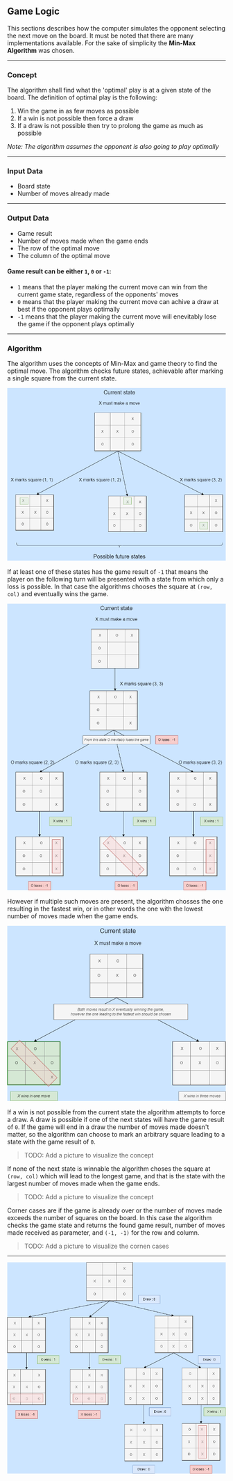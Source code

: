 ## Game Logic

This sections describes how the computer simulates the opponent selecting the next move on the board. It must be 
noted that there are many implementations available. For the sake of simplicity the **Min-Max 
Algorithm** was chosen.

_________________________________________________________________________________________________
### Concept

The algorithm shall find what the 'optimal' play is at a given state of the board.
The definition of optimal play is the following:

1. Win the game in as few moves as possible
2. If a win is not possible then force a draw
3. If a draw is not possible then try to prolong the game as much as possible

*Note: The algorithm assumes the opponent is also going to play optimally*
_________________________________________________________________________________________________
### Input Data

- Board state
- Number of moves already made

_________________________________________________________________________________________________
### Output Data

- Game result
- Number of moves made when the game ends
- The row of the optimal move
- The column of the optimal move

#### Game result can be either `1`, `0` or `-1`:
* `1` means that the player making the current move can win from the current game state,
regardless of the opponents' moves
* `0` means that the player making the current move can achive a draw at best if the opponent
plays optimally
* `-1` means that the player making the current move will enevitably lose the game if the
opponent plays optimally

_________________________________________________________________________________________________
### Algorithm

The algorithm uses the concepts of Min-Max and game theory to find the optimal move. The 
algorithm checks future states, achievable after marking a single square from the current state. 

![TicTacToe Diagram 1](https://github.com/dimitarnn/PythonTicTacToe/blob/master/Doc/TicTacToe_algorithm_diagram_1.png)

If at least one of these states has the game result of `-1` that means the player on the 
following turn will be presented with a state from which only a loss is possible. In that case 
the algorithms chooses the square at `(row, col)` and eventually wins the game.

![TicTacToe Diagram 2](https://github.com/dimitarnn/PythonTicTacToe/blob/master/Doc/TicTacToe_algorithm_diagram_2.png)

However if multiple such moves are present, the algorithm chosses the one resulting in the 
fastest win, or in other words the one with the lowest number of moves made when the game ends.

![TicTacToe Diagram 2](https://github.com/dimitarnn/PythonTicTacToe/blob/master/Doc/TicTacToe_algorithm_diagram_3.png)

If a win is not possible from the current state the algorithm attempts to force a draw. A draw 
is possible if one of the next states will have the game result of `0`. If the game will 
end in a draw the number of moves made doesn't matter, so the algorithm can choose to mark 
an arbitrary square leading to a state with the game result of `0`.

> TODO: Add a picture to visualize the concept

If none of the next state is winnable the algorithm choses the square at `(row, col)` which will 
lead to the longest game, and that is the state with the largest number of moves made when the game
ends.

> TODO: Add a picture to visualize the concept

Corner cases are if the game is already over or the number of moves made exceeds the number of 
squares on the board. In this case the algorithm checks the game state and returns the found 
game result, number of moves made received as parameter, and `(-1, -1)` for the row and column.

> TODO: Add a picture to visualize the cornen cases

_________________________________________________________________________________________________
![TicTacToe diagram](https://github.com/dimitarnn/PythonTicTacToe/blob/master/Doc/TicTacToe_possibility_tree_png.png)
